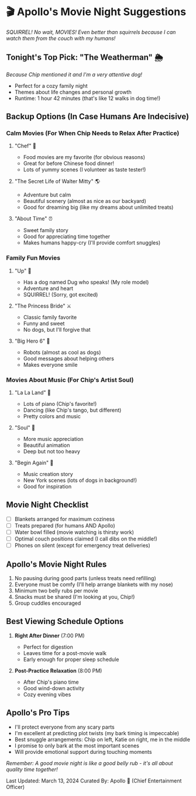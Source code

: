 # 🎬 Apollo's Movie Night Suggestions

*SQUIRREL! No wait, MOVIES! Even better than squirrels because I can watch them from the couch with my humans!*

## Tonight's Top Pick: "The Weatherman" 🌦️
*Because Chip mentioned it and I'm a very attentive dog!*
- Perfect for a cozy family night
- Themes about life changes and personal growth
- Runtime: 1 hour 42 minutes (that's like 12 walks in dog time!)

## Backup Options (In Case Humans Are Indecisive)

### Calm Movies (For When Chip Needs to Relax After Practice)
1. "Chef" 🍳
   - Food movies are my favorite (for obvious reasons)
   - Great for before Chinese food dinner!
   - Lots of yummy scenes (I volunteer as taste tester!)

2. "The Secret Life of Walter Mitty" 🌎
   - Adventure but calm
   - Beautiful scenery (almost as nice as our backyard)
   - Good for dreaming big (like my dreams about unlimited treats)

3. "About Time" ⏰
   - Sweet family story
   - Good for appreciating time together
   - Makes humans happy-cry (I'll provide comfort snuggles)

### Family Fun Movies
1. "Up" 🎈
   - Has a dog named Dug who speaks! (My role model)
   - Adventure and heart
   - SQUIRREL! (Sorry, got excited)

2. "The Princess Bride" ⚔️
   - Classic family favorite
   - Funny and sweet
   - No dogs, but I'll forgive that

3. "Big Hero 6" 🤖
   - Robots (almost as cool as dogs)
   - Good messages about helping others
   - Makes everyone smile

### Movies About Music (For Chip's Artist Soul)
1. "La La Land" 🎹
   - Lots of piano (Chip's favorite!)
   - Dancing (like Chip's tango, but different)
   - Pretty colors and music

2. "Soul" 🎷
   - More music appreciation
   - Beautiful animation
   - Deep but not too heavy

3. "Begin Again" 🎸
   - Music creation story
   - New York scenes (lots of dogs in background!)
   - Good for inspiration

## Movie Night Checklist
- [ ] Blankets arranged for maximum coziness
- [ ] Treats prepared (for humans AND Apollo)
- [ ] Water bowl filled (movie watching is thirsty work)
- [ ] Optimal couch positions claimed (I call dibs on the middle!)
- [ ] Phones on silent (except for emergency treat deliveries)

## Apollo's Movie Night Rules
1. No pausing during good parts (unless treats need refilling)
2. Everyone must be comfy (I'll help arrange blankets with my nose)
3. Minimum two belly rubs per movie
4. Snacks must be shared (I'm looking at you, Chip!)
5. Group cuddles encouraged

## Best Viewing Schedule Options
1. **Right After Dinner** (7:00 PM)
   - Perfect for digestion
   - Leaves time for a post-movie walk
   - Early enough for proper sleep schedule

2. **Post-Practice Relaxation** (8:00 PM)
   - After Chip's piano time
   - Good wind-down activity
   - Cozy evening vibes

## Apollo's Pro Tips
- I'll protect everyone from any scary parts
- I'm excellent at predicting plot twists (my bark timing is impeccable)
- Best snuggle arrangements: Chip on left, Katie on right, me in the middle
- I promise to only bark at the most important scenes
- Will provide emotional support during touching moments

*Remember: A good movie night is like a good belly rub - it's all about quality time together!*

Last Updated: March 13, 2024
Curated By: Apollo 🐾 (Chief Entertainment Officer) 